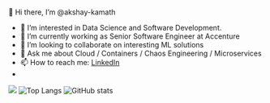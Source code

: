 ### 
👋 Hi there, I’m @akshay-kamath
- 👀 I’m interested in Data Science and Software Development.
- 🌱 I’m currently working as Senior Software Engineer at Accenture
- 💞️ I’m looking to collaborate on interesting ML solutions 
- 💬 Ask me about Cloud / Containers / Chaos Engineering / Microservices
- 📫 How to reach me: [LinkedIn](https://www.linkedin.com/in/akshay-kamath/)
- 
![](https://visitor-badge.laobi.icu/badge?page_id=akshay-kamath.akshay-kamath)
![Top Langs](https://github-readme-stats.vercel.app/api/top-langs/?username=akshay-kamath&theme=tokyonight)
![GitHub stats](https://github-readme-stats.vercel.app/api?username=akshay-kamath&show_icons=true&theme=tokyonight)

<!--
<img src="https://github-readme-stats.vercel.app/api?username=akshay-kamath&&show_icons=true&title_color=ffffff&icon_color=5db6fc&text_color=a3d6ff&bg_color=004475"/>-->

<!--
**akshay-kamath/akshay-kamath** is a ✨ _special_ ✨ repository because its `README.md` (this file) appears on your GitHub profile.

Here are some ideas to get you started:

- 🔭 I’m currently working on ...
- 🌱 I’m currently learning ...
- 👯 I’m looking to collaborate on ...
- 🤔 I’m looking for help with ...
- 💬 Ask me about ...
- 📫 How to reach me: ...
- 😄 Pronouns: ...
- ⚡ Fun fact: ...
-->
